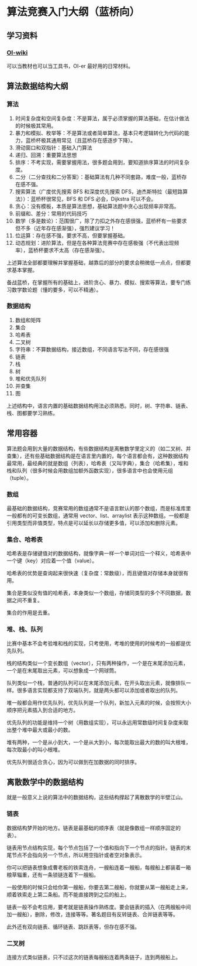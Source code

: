 # 算法竞赛入门大纲（蓝桥向）

## 学习资料

### [OI-wiki](https://oi-wiki.org/)

可以当教材也可以当工具书，OI-er 最好用的日常材料。

## 算法数据结构大纲

### 算法

1. 时间复杂度和空间复杂度：不是算法，属于必须掌握的算法基础，在估计做法的时候极其常用。
2. 暴力和模拟、枚举等：不是算法或者简单算法，基本只考逻辑转化为代码的能力，蓝桥杯极其通用常见（且蓝桥存在感逐步下降）。
3. 滑动窗口和双指针：基础入门算法
4. 递归、回溯：重要算法思想
5. 排序：不考实现，需要掌握用法，很多题会用到，要知道排序算法的时间复杂度。
6. 二分（二分查找和二分答案）：基础算法有几种不同套路，难度一般，蓝桥存在感不强。
7. 搜索算法（广度优先搜索 BFS 和深度优先搜索 DFS，迪杰斯特拉（最短路算法））：蓝桥杯很常见，BFS 和 DFS 必会，Dijkstra 可以不会。
8. 贪心：没有模板，本质是算法思想，基础算法题中贪心出现频率非常高。
9. 前缀和、差分：常用的代码技巧
10. 数学（多是数论）：范围很广，除了力扣之外存在感很强，蓝桥杯有一些要求但不多（近年存在感渐强），强烈建议学习！
11. 位运算：存在感不强，要求不高，但要掌握基础。
12. 动态规划：进阶算法，但是在各种算法竞赛中存在感极强（不代表出现频率），蓝桥杯要求不太高（存在感渐强）。

上述算法全部都要理解并掌握基础，越靠后的部分的要求会稍微低一点点，但都要求基本掌握。

备战蓝桥，在掌握所有的基础上，进阶贪心、暴力、模拟、搜索等算法，要专门练习数学数论题（懂的要多，可以不精通）。

### 数据结构

1. 数组和矩阵
2. 集合
3. 哈希表
4. 二叉树
5. 字符串：不算数据结构，接近数组，不同语言写法不同，存在感很强
6. 链表
7. 栈
8. 树
9. 堆和优先队列
10. 并查集
11. 图

上述结构中，语言内置的基础数据结构用法必须熟悉。同时，树、字符串、链表、栈、图都要学习熟练。

## 常用容器

算法题会用到大量的数据结构，有些数据结构是离散数学里定义的（如二叉树、并查集），还有些基础数据结构是在语言里内置的，每个语言都会有，这种数据结构最常用，最经典的就是数组（列表），哈希表（又叫字典），集合（哈希集），堆和栈和队列（很多时候会用数组加额外函数实现），很多语言中也会使用元组（tuple）。

### 数组

最基础的数据结构，竞赛常用的数组通常不是语言默认的那个数组，而是标准库里一般都有的可变长数组，通常用 vector、list、arraylist 表示这种数组。一般都是引用类型而非值类型，特点是可以延长以存储更多值，可以添加和删除元素。

### 集合、哈希表

哈希表是存储键值对的数据结构，就像字典一样一个单词对应一个释义，哈希表中一个键（key）对应着一个值（value）。

哈希表的优势是查询起来很快速（复杂度：常数级），而且键值对存储本身就很有用。

集合是类似没有值的哈希表，本身类似一个数组，存储同类型的多个不同数据，数据之间不重复。

集合的作用是去重。

### 堆、栈、队列

比赛中基本不会考验堆和栈的实现，只考使用，考堆的使用的时候考的一般都是优先队列。

栈的结构类似一个变长数组（vector），只有两种操作，一个是在末尾添加元素，一个是在末尾取出元素，可以想象成一个网球筒。

队列类似一个栈，普通的队列可以在末尾添加元素，在开头取出元素，就像排队一样。很多语言实现都支持了双端队列，就是两头都可以添加或者取出的队列。

堆一般都会用作优先队列，优先队列是一个队列，新加入元素的时候，会按照大小顺序把元素插入到合适的地方。

优先队列的功能是维持一个树（用数组实现），可以永远用常数级时间复杂度来取出整个堆中最大或最小的数。

堆有两种，一个是从小到大，一个是从大到小，每次能取出最大的数的叫大根堆，每次取最小的叫小根堆。

优先队列很适合贪心，因为可以做到在加数据的同时排序。

## 离散数学中的数据结构

就是一般意义上说的算法中的数据结构，这些结构撑起了离散数学的半壁江山。

### 链表

数据结构梦开始的地方。链表是最基础的顺序表（就是像数组一样顺序固定的表）。

链表用节点结构实现，每个节点包括了一个值和指向下一个节点的指针。链表的末尾节点不会指向另一个节点，所以用空指针或者空对象表示。

你可以把链表想象成曹老板的铁索连舟，一艘船连着一艘船，每艘船上都装着一箱粮草辎重，还有一条锁链连着下一艘船。

一般使用的时候只会给你第一艘船，你要去第二艘船，你就要从第一艘船走上来，顺着铁索走上第二条船。而不能直接跨到之后的船上。

链表一般不会考应用，要考就是链表操作熟练度。要会链表的插入（在两艘船中间加一艘船），删除，修改，连接等等。著名题目有反转链表、合并链表等等。

此外还有双向链表、循环链表、跳跃表等，但存在感不强。

### 二叉树

连接方式类似链表，只不过这次的链表每艘船连着两条链子，连到两艘船上。

